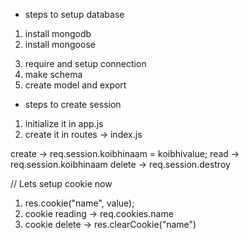 <!-- new changes we see here!!
    app.get -> router.get
    npx nodemon filename -> npx nodemon
-->

<!-- 
MongoDb
    haar naye app ka data store hoga storage mein, par usey directly rakhne ki jagah ek container main rakege, us container mein sirf us app ka data aeyga !!

    Models -> division of data according to there category in large group of data, keeping it seprated from other data..done with the help of models

    models(code)  ==> collection(data base) (creation of models lead to formation of collection in database).
    
    schema(code)  ==> documents(db)
    ek app ka pora data ==> db
    
    ek app kai data mai variety of data hota hai, sub category ko collection bolteh hai
    collection is like all user data in a variety, if we talk about single user then that is document.
-->

<!--  -->

- steps to setup database

1) install mongodb
2) install mongoose
<!-- npm i mongoose -->
3) require and setup connection
4) make schema 
5) create model and export


- steps to create session

1) initialize it in app.js
2) create it in routes -> index.js

create -> req.session.koibhinaam = koibhivalue;
read -> req.session.koibhinaam
delete -> req.session.destroy

// Lets setup cookie now

1) res.cookie("name", value);
2) cookie reading -> req.cookies.name
3) cookie delete -> res.clearCookie("name")


